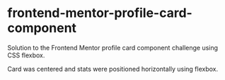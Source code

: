 # frontend-mentor-profile-card-component
Solution to the Frontend Mentor profile card component challenge using CSS flexbox.

Card was centered and stats were positioned horizontally using flexbox.
